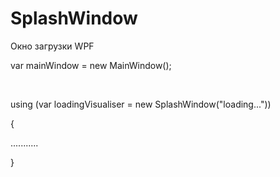 # SplashWindow
 Окно загрузки WPF

<p>var mainWindow = new MainWindow();</p><br>

<p>using (var loadingVisualiser = new SplashWindow("loading..."))</p>
<p>{</p>
<p>...........</p>
<p>}</p>

